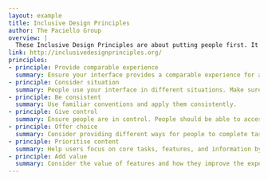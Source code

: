 ```yaml
---
layout: example
title: Inclusive Design Principles
author: The Paciello Group
overview: |
  These Inclusive Design Principles are about putting people first. It's about designing for the needs of people with permanent, temporary, situational, or changing disabilities — all of us really.
link: http://inclusivedesignprinciples.org/
principles:
- principle: Provide comparable experience
  summary: Ensure your interface provides a comparable experience for all so people can accomplish tasks in a way that suits their needs without undermining the quality of the content.
- principle: Consider situation
  summary: People use your interface in different situations. Make sure your interface delivers a valuable experience to people regardless of their circumstances.
- principle: Be consistent
  summary: Use familiar conventions and apply them consistently.
- principle: Give control
  summary: Ensure people are in control. People should be able to access and interact with content in their preferred way.
- principle: Offer choice
  summary: Consider providing different ways for people to complete tasks, especially those that are complex or non standard.
- principle: Prioritise content
  summary: Help users focus on core tasks, features, and information by prioritising them within the content and layout.
- principle: Add value
  summary: Consider the value of features and how they improve the experience for different users.
---
```

